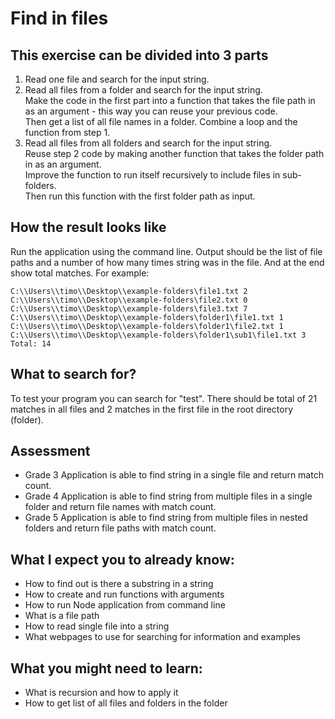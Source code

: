 # Find in files

## This exercise can be divided into 3 parts

1. Read one file and search for the input string.
2. Read all files from a folder and search for the input string.  
Make the code in the first part into a function that takes the file path in as an argument - this way you can reuse your previous code.  
Then get a list of all file names in a folder. Combine a loop and the function from step 1.  
3. Read all files from all folders and search for the input string.  
Reuse step 2 code by making another function that takes the folder path in as an argument.  
Improve the function to run itself recursively to include files in sub-folders.  
Then run this function with the first folder path as input.  

## How the result looks like

Run the application using the command line. Output should be the list of file paths and a number of how many times string was in the file. And at the end show total matches.
For example:
```
C:\\Users\\timo\\Desktop\\example-folders\file1.txt 2
C:\\Users\\timo\\Desktop\\example-folders\file2.txt 0
C:\\Users\\timo\\Desktop\\example-folders\file3.txt 7
C:\\Users\\timo\\Desktop\\example-folders\folder1\file1.txt 1
C:\\Users\\timo\\Desktop\\example-folders\folder1\file2.txt 1
C:\\Users\\timo\\Desktop\\example-folders\folder1\sub1\file1.txt 3
Total: 14
```

## What to search for?

To test your program you can search for "test". There should be total of 21 matches in all files and 2 matches in the first file in the root directory (folder).

## Assessment
 - Grade 3 Application is able to find string in a single file and return match count.
 - Grade 4 Application is able to find string from multiple files in a single folder and return file names with match count.
 - Grade 5 Application is able to find string from multiple files in nested folders and return file paths with match count.
 
## What I expect you to already know:

- How to find out is there a substring in a string
- How to create and run functions with arguments
- How to run Node application from command line
- What is a file path
- How to read single file into a string
- What webpages to use for searching for information and examples

## What you might need to learn:

- What is recursion and how to apply it
- How to get list of all files and folders in the folder
